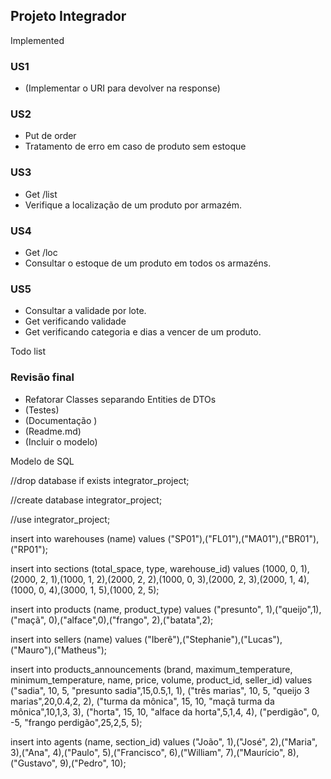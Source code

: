 ## Projeto Integrador

Implemented
### US1
- (Implementar o URI para devolver na response)


### US2
- Put de order
- Tratamento de erro em caso de produto sem estoque

### US3
 - Get /list
 - Verifique a localização de um produto por armazém.
 
 ### US4
  - Get /loc
  - Consultar o estoque de um produto em todos os armazéns.
  
  ### US5
   - Consultar a validade por lote.
   - Get verificando validade
   - Get verificando categoria e dias a vencer de um produto.
 
 Todo list


### Revisão final
- Refatorar Classes separando Entities de DTOs
- (Testes)
- (Documentação )
- (Readme.md)
- (Incluir o modelo)

Modelo de SQL

//drop database if exists integrator_project;

//create database integrator_project;

//use integrator_project;

insert into warehouses (name) values ("SP01"),("FL01"),("MA01"),("BR01"),("RP01");

insert into sections (total_space, type, warehouse_id) values (1000, 0, 1),(2000, 2, 1),(1000, 1, 2),(2000, 2, 2),(1000, 0, 3),(2000, 2, 3),(2000, 1, 4),(1000, 0, 4),(3000, 1, 5),(1000, 2, 5);

insert into products (name, product_type) values ("presunto", 1),("queijo",1),("maçã", 0),("alface",0),("frango", 2),("batata",2);

insert into sellers (name) values ("Iberê"),("Stephanie"),("Lucas"),("Mauro"),("Matheus");

insert into products_announcements (brand, maximum_temperature, minimum_temperature, name, price, volume, product_id, seller_id) values
("sadia", 10, 5, "presunto sadia",15,0.5,1, 1),
("três marias", 10, 5, "queijo 3 marias",20,0.4,2, 2),
("turma da mônica", 15, 10, "maçã turma da mônica",10,1,3, 3),
("horta", 15, 10, "alface da horta",5,1,4, 4),
("perdigão", 0, -5, "frango perdigão",25,2,5, 5);

insert into agents (name, section_id) values ("João", 1),("José", 2),("Maria", 3),("Ana", 4),("Paulo", 5),("Francisco", 6),("William", 7),("Maurício", 8),("Gustavo", 9),("Pedro", 10);



